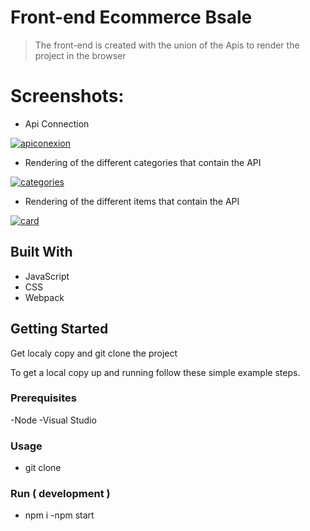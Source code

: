 # Front-end Ecommerce Bsale

> The front-end is created with the union of the Apis to render the project in the browser

# Screenshots:

- Api Connection

<a href="https://ibb.co/qDnwbns"><img src="https://i.ibb.co/wdL1DLW/apiconexion.png" alt="apiconexion" border="0"></a>

- Rendering of the different categories that contain the API

<a href="https://imgbb.com/"><img src="https://i.ibb.co/6Z5Q62W/categories.png" alt="categories" border="0"></a>

- Rendering of the different items that contain the API

<a href="https://ibb.co/RpXpbpB"><img src="https://i.ibb.co/mCnCTCX/card.png" alt="card" border="0"></a>


## Built With

- JavaScript
- CSS
- Webpack


## Getting Started

Get localy copy and git clone the project


To get a local copy up and running follow these simple example steps.

### Prerequisites

-Node
-Visual Studio

### Usage

- git clone 

### Run ( development )

- npm i
-npm start
